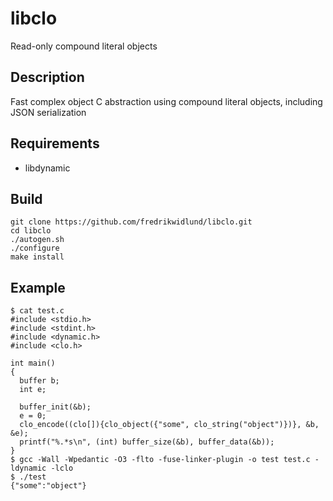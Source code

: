 # libclo

Read-only compound literal objects

## Description

Fast complex object C abstraction using compound literal objects, including JSON serialization

## Requirements

- libdynamic

## Build

```
git clone https://github.com/fredrikwidlund/libclo.git
cd libclo
./autogen.sh
./configure
make install
```

## Example

```
$ cat test.c
#include <stdio.h>
#include <stdint.h>
#include <dynamic.h>
#include <clo.h>

int main()
{
  buffer b;
  int e;

  buffer_init(&b);
  e = 0;
  clo_encode((clo[]){clo_object({"some", clo_string("object")})}, &b, &e);
  printf("%.*s\n", (int) buffer_size(&b), buffer_data(&b));
}
$ gcc -Wall -Wpedantic -O3 -flto -fuse-linker-plugin -o test test.c -ldynamic -lclo
$ ./test
{"some":"object"}
```
